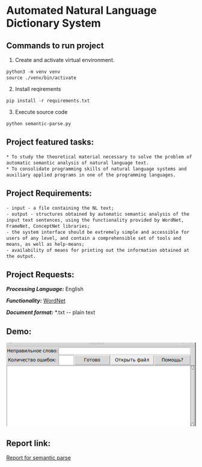 # Automated Natural Language Dictionary System

## Commands to run project

1. Create and activate virtual environment.

```terminal
python3 -m venv venv
source ./venv/bin/activate
```

2. Install reqirements

```terminal
pip install -r requirements.txt
```

3. Execute source code

```terminal
python semantic-parse.py
```

## Project featured tasks:

    * To study the theoretical material necessary to solve the problem of automatic semantic analysis of natural language text.
    * To consolidate programming skills of natural language systems and auxiliary applied programs in one of the programming languages.

## Project Requirements:

    - input - a file containing the NL text;
    - output - structures obtained by automatic semantic analysis of the input text sentences, using the functionality provided by WordNet, FrameNet, ConceptNet libraries;
    - the system interface should be extremely simple and accessible for users of any level, and contain a comprehensible set of tools and means, as well as help-means;
    - availability of means for printing out the information obtained at the output.

## Project Requests:

_**Processing Language:**_
 English

_**Functionality:**_
 [WordNet](https://wordnet.princeton.edu/)

_**Document format:**_
 *.txt -- plain text

## Demo:
![Animated gif demo](../demo/semantic-parse.gif)

## Report link:

[Report for semantic parse](https://docs.google.com/document/d/14rz9vU9b_FuH-jVBTyIYfc3EThjf3Mz37YLfoOO1oAo/edit?usp=sharing)

